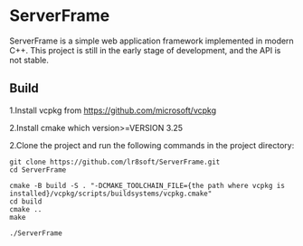 # ServerFrame
ServerFrame is a simple web application framework implemented in modern C++.
This project is still in the early stage of development, and the API is not stable.
## Build
1.Install vcpkg from https://github.com/microsoft/vcpkg

2.Install cmake which version>=VERSION 3.25

2.Clone the project and run the following commands in the project directory:
```
git clone https://github.com/lr8soft/ServerFrame.git
cd ServerFrame

cmake -B build -S . "-DCMAKE_TOOLCHAIN_FILE={the path where vcpkg is installed}/vcpkg/scripts/buildsystems/vcpkg.cmake"
cd build
cmake ..
make

./ServerFrame
```